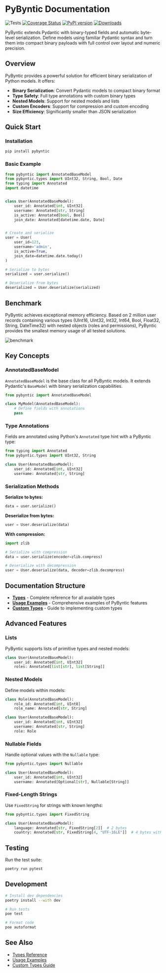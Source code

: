 # PyByntic Documentation

![Tests](https://github.com/sijokun/PyByntic/workflows/Tests/badge.svg)
[![Coverage Status](https://coveralls.io/repos/github/sijokun/PyByntic/badge.svg?branch=master)](https://coveralls.io/github/sijokun/PyByntic?branch=master)
[![PyPI version](https://badge.fury.io/py/PyByntic.svg)](https://badge.fury.io/py/PyByntic)
[![Downloads](https://static.pepy.tech/personalized-badge/PyByntic?period=total&units=international_system&left_color=grey&right_color=brightgreen&left_text=Downloads)](https://pepy.tech/project/PyByntic)

PyByntic extends Pydantic with binary-typed fields and automatic byte-level serialization. Define models using familiar Pydantic syntax and turn them into compact binary payloads with full control over layout and numeric precision.

## Overview

PyByntic provides a powerful solution for efficient binary serialization of Python models. It offers:

- **Binary Serialization**: Convert Pydantic models to compact binary format
- **Type Safety**: Full type annotations with custom binary types
- **Nested Models**: Support for nested models and lists
- **Custom Encoders**: Support for compression and custom encoding
- **Size Efficiency**: Significantly smaller than JSON serialization

## Quick Start

### Installation

```bash
pip install pybyntic
```

### Basic Example

```python
from pybyntic import AnnotatedBaseModel
from pybyntic.types import UInt32, String, Bool, Date
from typing import Annotated
import datetime


class User(AnnotatedBaseModel):
    user_id: Annotated[int, UInt32]
    username: Annotated[str, String]
    is_active: Annotated[bool, Bool]
    join_date: Annotated[datetime.date, Date]


# Create and serialize
user = User(
    user_id=123,
    username='admin',
    is_active=True,
    join_date=datetime.date.today()
)

# Serialize to bytes
serialized = user.serialize()

# Deserialize from bytes
deserialized = User.deserialize(serialized)
```

## Benchmark

PyByntic achieves exceptional memory efficiency. Based on 2 million user records containing various types (UInt16, UInt32, Int32, Int64, Bool, Float32, String, DateTime32) with nested objects (roles and permissions), PyByntic provides the smallest memory usage of all tested solutions.

<img alt="benchmark" src="https://github.com/user-attachments/assets/7ebff40b-4d53-4195-b674-b9caf0fa2cf0" />

## Key Concepts

### AnnotatedBaseModel

`AnnotatedBaseModel` is the base class for all PyByntic models. It extends Pydantic's `BaseModel` with binary serialization capabilities.

```python
from pybyntic import AnnotatedBaseModel

class MyModel(AnnotatedBaseModel):
    # Define fields with annotations
    pass
```

### Type Annotations

Fields are annotated using Python's `Annotated` type hint with a PyByntic type:

```python
from typing import Annotated
from pybyntic.types import UInt32, String

class User(AnnotatedBaseModel):
    user_id: Annotated[int, UInt32]
    username: Annotated[str, String]
```

### Serialization Methods

**Serialize to bytes:**

```python
data = user.serialize()
```

**Deserialize from bytes:**

```python
user = User.deserialize(data)
```

**With compression:**

```python
import zlib

# Serialize with compression
data = user.serialize(encoder=zlib.compress)

# Deserialize with decompression
user = User.deserialize(data, decoder=zlib.decompress)
```

## Documentation Structure

- [**Types**](types.md) - Complete reference for all available types
- [**Usage Examples**](usage-examples.md) - Comprehensive examples of PyByntic features
- [**Custom Types**](custom-types.md) - Guide to implementing custom types

## Advanced Features

### Lists

PyByntic supports lists of primitive types and nested models:

```python
class User(AnnotatedBaseModel):
    user_id: Annotated[int, UInt32]
    roles: Annotated[list[str], list[String]]
```

### Nested Models

Define models within models:

```python
class Role(AnnotatedBaseModel):
    role_id: Annotated[int, UInt8]
    role_name: Annotated[str, String]

class User(AnnotatedBaseModel):
    user_id: Annotated[int, UInt32]
    username: Annotated[str, String]
    role: Role
```

### Nullable Fields

Handle optional values with the `Nullable` type:

```python
from pybyntic.types import Nullable

class User(AnnotatedBaseModel):
    user_id: Annotated[int, UInt32]
    username: Annotated[Optional[str], Nullable[String]]
```

### Fixed-Length Strings

Use `FixedString` for strings with known lengths:

```python
from pybyntic.types import FixedString

class User(AnnotatedBaseModel):
    language: Annotated[str, FixedString[2]]  # 2 bytes
    country: Annotated[str, FixedString[4, "UTF-16LE"]]  # 4 bytes with custom encoding
```

## Testing

Run the test suite:

```bash
poetry run pytest
```

## Development

```bash
# Install dev dependencies
poetry install --with dev

# Run tests
poe test

# Format code
poe autoformat
```

## See Also

- [Types Reference](types.md)
- [Usage Examples](usage-examples.md)
- [Custom Types Guide](custom-types.md)

